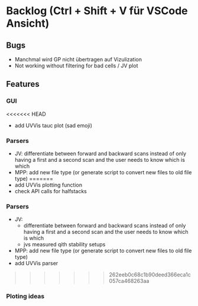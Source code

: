 # Backlog (Ctrl + Shift + V für VSCode Ansicht)


## Bugs
- Manchmal wird GP nicht übertragen auf Vizulization
- Not working without filtering for bad cells / JV plot



## Features

### GUI
<<<<<<< HEAD
- add UVVis tauc plot (sad emoji)


### Parsers
- JV: differentiate between forward and backward scans instead of only having a first and a second scan and the user needs to know which is which
- MPP: add new file type (or generate script to convert new files to old file type) 
=======
- add UVVis plotting function
- check API calls for halfstacks

### Parsers
- JV: 
    -  differentiate between forward and backward scans instead of only having a first and a second scan and the user needs to know which is which
    - jvs measured qith stability setups
- MPP: add new file type (or generate script to convert new files to old file type)
- add UVVis parser 
>>>>>>> 262eeb0c68c1b90deed366eca1c057ca468263aa


### Ploting ideas



